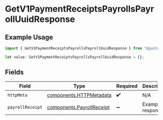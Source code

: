 # GetV1PaymentReceiptsPayrollsPayrollUuidResponse

## Example Usage

```typescript
import { GetV1PaymentReceiptsPayrollsPayrollUuidResponse } from "@gusto/embedded-api/models/operations/getv1paymentreceiptspayrollspayrolluuid.js";

let value: GetV1PaymentReceiptsPayrollsPayrollUuidResponse = {};
```

## Fields

| Field                                                                  | Type                                                                   | Required                                                               | Description                                                            |
| ---------------------------------------------------------------------- | ---------------------------------------------------------------------- | ---------------------------------------------------------------------- | ---------------------------------------------------------------------- |
| `httpMeta`                                                             | [components.HTTPMetadata](../../models/components/httpmetadata.md)     | :heavy_check_mark:                                                     | N/A                                                                    |
| `payrollReceipt`                                                       | [components.PayrollReceipt](../../models/components/payrollreceipt.md) | :heavy_minus_sign:                                                     | Example response                                                       |